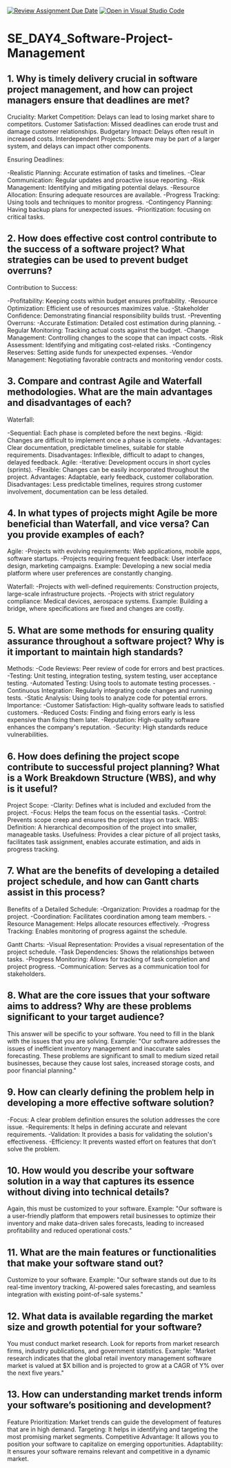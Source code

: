 [![Review Assignment Due Date](https://classroom.github.com/assets/deadline-readme-button-22041afd0340ce965d47ae6ef1cefeee28c7c493a6346c4f15d667ab976d596c.svg)](https://classroom.github.com/a/9pw6JKcu)
[![Open in Visual Studio Code](https://classroom.github.com/assets/open-in-vscode-2e0aaae1b6195c2367325f4f02e2d04e9abb55f0b24a779b69b11b9e10269abc.svg)](https://classroom.github.com/online_ide?assignment_repo_id=18467126&assignment_repo_type=AssignmentRepo)
# SE_DAY4_Software-Project-Management
## 1. Why is timely delivery crucial in software project management, and how can project managers ensure that deadlines are met?
Cruciality:
Market Competition: Delays can lead to losing market share to competitors.
Customer Satisfaction: Missed deadlines can erode trust and damage customer relationships.
Budgetary Impact: Delays often result in increased costs.
Interdependent Projects: Software may be part of a larger system, and delays can impact other components.

Ensuring Deadlines:

-Realistic Planning: Accurate estimation of tasks and timelines.
-Clear Communication: Regular updates and proactive issue reporting.
-Risk Management: Identifying and mitigating potential delays.
-Resource Allocation: Ensuring adequate resources are available.
-Progress Tracking: Using tools and techniques to monitor progress.
-Contingency Planning: Having backup plans for unexpected issues.
-Prioritization: focusing on critical tasks.
## 2. How does effective cost control contribute to the success of a software project? What strategies can be used to prevent budget overruns?

Contribution to Success:

-Profitability: Keeping costs within budget ensures profitability.
-Resource Optimization: Efficient use of resources maximizes value.
-Stakeholder Confidence: Demonstrating financial responsibility builds trust.
-Preventing Overruns:
-Accurate Estimation: Detailed cost estimation during planning.
-Regular Monitoring: Tracking actual costs against the budget.
-Change Management: Controlling changes to the scope that can impact costs.
-Risk Assessment: Identifying and mitigating cost-related risks.
-Contingency Reserves: Setting aside funds for unexpected expenses.
-Vendor Management: Negotiating favorable contracts and monitoring vendor costs.
## 3. Compare and contrast Agile and Waterfall methodologies. What are the main advantages and disadvantages of each?

Waterfall:

-Sequential: Each phase is completed before the next begins.
-Rigid: Changes are difficult to implement once a phase is complete.
-Advantages: Clear documentation, predictable timelines, suitable for stable requirements.
Disadvantages: Inflexible, difficult to adapt to changes, delayed feedback.
Agile:
-Iterative: Development occurs in short cycles (sprints).
-Flexible: Changes can be easily incorporated throughout the project.
Advantages: Adaptable, early feedback, customer collaboration.
Disadvantages: Less predictable timelines, requires strong customer involvement, documentation can be less detailed.

## 4. In what types of projects might Agile be more beneficial than Waterfall, and vice versa? Can you provide examples of each?

Agile:
-Projects with evolving requirements: Web applications, mobile apps, software startups.
-Projects requiring frequent feedback: User interface design, marketing campaigns.
Example: Developing a new social media platform where user preferences are constantly changing.

Waterfall:
-Projects with well-defined requirements: Construction projects, large-scale infrastructure projects.
-Projects with strict regulatory compliance: Medical devices, aerospace systems.
Example: Building a bridge, where specifications are fixed and changes are costly.

## 5. What are some methods for ensuring quality assurance throughout a software project? Why is it important to maintain high standards?

Methods:
-Code Reviews: Peer review of code for errors and best practices.
-Testing: Unit testing, integration testing, system testing, user acceptance testing.
-Automated Testing: Using tools to automate testing processes.
-Continuous Integration: Regularly integrating code changes and running tests.
-Static Analysis: Using tools to analyze code for potential errors.
Importance:
-Customer Satisfaction: High-quality software leads to satisfied customers.
-Reduced Costs: Finding and fixing errors early is less expensive than fixing them later.
-Reputation: High-quality software enhances the company's reputation.
-Security: High standards reduce vulnerabilities.

## 6. How does defining the project scope contribute to successful project planning? What is a Work Breakdown Structure (WBS), and why is it useful?

Project Scope:
-Clarity: Defines what is included and excluded from the project.
-Focus: Helps the team focus on the essential tasks.
-Control: Prevents scope creep and ensures the project stays on track.
WBS:
Definition: A hierarchical decomposition of the project into smaller, manageable tasks.
Usefulness: Provides a clear picture of all project tasks, facilitates task assignment, enables accurate estimation, and aids in progress tracking.

## 7. What are the benefits of developing a detailed project schedule, and how can Gantt charts assist in this process?

Benefits of a Detailed Schedule:
-Organization: Provides a roadmap for the project.
-Coordination: Facilitates coordination among team members.
-Resource Management: Helps allocate resources effectively.
-Progress Tracking: Enables monitoring of progress against the schedule.

Gantt Charts:
-Visual Representation: Provides a visual representation of the project schedule.
-Task Dependencies: Shows the relationships between tasks.
-Progress Monitoring: Allows for tracking of task completion and project progress.
-Communication: Serves as a communication tool for stakeholders.
## 8. What are the core issues that your software aims to address? Why are these problems significant to your target audience?

This answer will be specific to your software. You need to fill in the blank with the issues that you are solving.
Example: "Our software addresses the issues of inefficient inventory management and inaccurate sales forecasting. These problems are significant to small to medium sized retail businesses, because they cause lost sales, increased storage costs, and poor financial planning."

## 9. How can clearly defining the problem help in developing a more effective software solution?

-Focus: A clear problem definition ensures the solution addresses the core issue.
-Requirements: It helps in defining accurate and relevant requirements.
-Validation: It provides a basis for validating the solution's effectiveness.
-Efficiency: It prevents wasted effort on features that don't solve the problem.
## 10. How would you describe your software solution in a way that captures its essence without diving into technical details?

Again, this must be customized to your software.
Example: "Our software is a user-friendly platform that empowers retail businesses to optimize their inventory and make data-driven sales forecasts, leading to increased profitability and reduced operational costs."

## 11. What are the main features or functionalities that make your software stand out?

Customize to your software.
Example: "Our software stands out due to its real-time inventory tracking, AI-powered sales forecasting, and seamless integration with existing point-of-sale systems."
## 12. What data is available regarding the market size and growth potential for your software?
You must conduct market research. Look for reports from market research firms, industry publications, and government statistics.
Example: "Market research indicates that the global retail inventory management software market is valued at $X billion and is projected to grow at a CAGR of Y% over the next five years."

## 13. How can understanding market trends inform your software’s positioning and development?

Feature Prioritization: Market trends can guide the development of features that are in high demand.
Targeting: It helps in identifying and targeting the most promising market segments.
Competitive Advantage: It allows you to position your software to capitalize on emerging opportunities.
Adaptability: It ensures your software remains relevant and competitive in a dynamic market.
